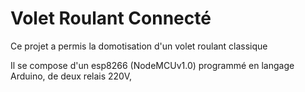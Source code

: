 # Volet Roulant Connecté

Ce projet a permis la domotisation d'un volet roulant classique

Il se compose d'un esp8266 (NodeMCUv1.0) programmé en langage Arduino, de deux relais 220V,

